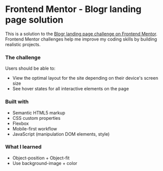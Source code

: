 # Frontend Mentor - Blogr landing page solution

This is a solution to the [Blogr landing page challenge on Frontend Mentor](https://www.frontendmentor.io/challenges/blogr-landing-page-EX2RLAApP). Frontend Mentor challenges help me improve my coding skills by building realistic projects. 


### The challenge

Users should be able to:

- View the optimal layout for the site depending on their device's screen size
- See hover states for all interactive elements on the page



### Built with

- Semantic HTML5 markup
- CSS custom properties
- Flexbox
- Mobile-first workflow
- JavaScript (manipulation DOM elements, style)

### What I learned

- Object-position + Object-fit
- Use background-image + color




